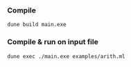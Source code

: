



### Compile

    dune build main.exe


### Compile & run on input file

    dune exec ./main.exe examples/arith.ml